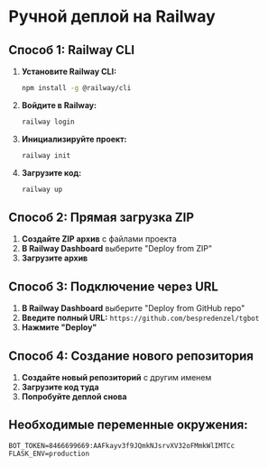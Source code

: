 # Ручной деплой на Railway

## Способ 1: Railway CLI

1. **Установите Railway CLI:**
   ```bash
   npm install -g @railway/cli
   ```

2. **Войдите в Railway:**
   ```bash
   railway login
   ```

3. **Инициализируйте проект:**
   ```bash
   railway init
   ```

4. **Загрузите код:**
   ```bash
   railway up
   ```

## Способ 2: Прямая загрузка ZIP

1. **Создайте ZIP архив** с файлами проекта
2. **В Railway Dashboard** выберите "Deploy from ZIP"
3. **Загрузите архив**

## Способ 3: Подключение через URL

1. **В Railway Dashboard** выберите "Deploy from GitHub repo"
2. **Введите полный URL:** `https://github.com/bespredenzel/tgbot`
3. **Нажмите "Deploy"**

## Способ 4: Создание нового репозитория

1. **Создайте новый репозиторий** с другим именем
2. **Загрузите код туда**
3. **Попробуйте деплой снова**

## Необходимые переменные окружения:

```
BOT_TOKEN=8466699669:AAFkayv3f9JQmkNJsrvXV32oFMmkWlIMTCc
FLASK_ENV=production
```
